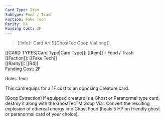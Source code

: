```yaml
---
Card Type: Item
Subtype: Food / Trash
Faction: Fake Tech
Rarity: R4
Funding Cost: 2F
---
```

> [!info]- Card Art
> ![[GhostTec Goop Vial.png]]

[[CARD TYPES/Card Type|Card Type]]: [[Item]] - Food / Trash  
[[Faction]]: [[Fake Tech]]  
[[Rarity]]: [[R4]]  
Funding Cost: 2F  

Rules Text:  

This card equips for a 1F cost to an opposing Creature card.  

[Goop Extraction] If equipped creature is a Ghost or Paranormal type card,  destroy it along with the GhostTecTM Goop Vial. 
Convert the resulting explosion of ethereal energy into Ghost Food (heals 5 HP on friendly ghost or paranormal card of your choice).  